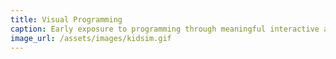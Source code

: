 ```yaml
---
title: Visual Programming
caption: Early exposure to programming through meaningful interactive and creative activities has been recognized as an important pillar of digital literacy. For this purpose, there have been many efforts to empower children with visual programming tools that enable experimentation and creativity.
image_url: /assets/images/kidsim.gif
---
```

